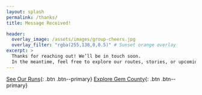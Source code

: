 ```yaml
---
layout: splash
permalink: /thanks/
title: Message Received!

header:
  overlay_image: /assets/images/group-cheers.jpg
  overlay_filter: "rgba(255,138,0,0.5)" # Sunset orange overlay
excerpt: >
  Thanks for reaching out! We’ll be in touch soon.  
  In the meantime, feel free to explore our routes, stories, or upcoming runs.
---
```


[See Our Runs](/our-runs/){: .btn .btn--primary}
[Explore Gem County](/our-routes/){: .btn .btn--primary}
